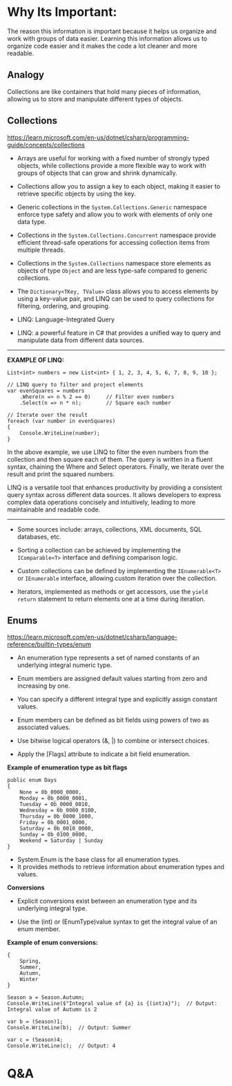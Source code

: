 # Why Its Important:

The reason this information is important because it helps us organize and work with groups of data easier. Learning this information allows us to organize code easier and it makes the code a lot cleaner and more readable. 

## Analogy

Collections are like containers that hold many pieces of information, allowing us to store and manipulate different types of objects.

## Collections

<https://learn.microsoft.com/en-us/dotnet/csharp/programming-guide/concepts/collections>

- Arrays are useful for working with a fixed number of strongly typed objects, while collections provide a more flexible way to work with groups of objects that can grow and shrink dynamically.

- Collections allow you to assign a key to each object, making it easier to retrieve specific objects by using the key.

- Generic collections in the `System.Collections.Generic` namespace enforce type safety and allow you to work with elements of only one data type.

- Collections in the `System.Collections.Concurrent` namespace provide efficient thread-safe operations for accessing collection items from multiple threads.

- Collections in the `System.Collections` namespace store elements as objects of type `Object` and are less type-safe compared to generic collections.

- The `Dictionary<TKey, TValue>` class allows you to access elements by using a key-value pair, and LINQ can be used to query collections for filtering, ordering, and grouping.

- LINQ: Language-Integrated Query

- LINQ: a powerful feature in C# that provides a unified way to query and manipulate data from different data sources. 

----

**EXAMPLE OF LINQ:**

```// Sample collection
List<int> numbers = new List<int> { 1, 2, 3, 4, 5, 6, 7, 8, 9, 10 };

// LINQ query to filter and project elements
var evenSquares = numbers
    .Where(n => n % 2 == 0)     // Filter even numbers
    .Select(n => n * n);        // Square each number

// Iterate over the result
foreach (var number in evenSquares)
{
    Console.WriteLine(number);
}
```

In the above example, we use LINQ to filter the even numbers from the collection and then square each of them. The query is written in a fluent syntax, chaining the Where and Select operators. Finally, we iterate over the result and print the squared numbers.

LINQ is a versatile tool that enhances productivity by providing a consistent query syntax across different data sources. It allows developers to express complex data operations concisely and intuitively, leading to more maintainable and readable code.

----

- Some sources include: arrays, collections, XML documents, SQL databases, etc.

- Sorting a collection can be achieved by implementing the `IComparable<T>` interface and defining comparison logic.

- Custom collections can be defined by implementing the `IEnumerable<T>` or `IEnumerable` interface, allowing custom iteration over the collection.

- Iterators, implemented as methods or get accessors, use the `yield return` statement to return elements one at a time during iteration.


## Enums

<https://learn.microsoft.com/en-us/dotnet/csharp/language-reference/builtin-types/enum>

- An enumeration type represents a set of named constants of an underlying integral numeric type.

- Enum members are assigned default values starting from zero and increasing by one.

- You can specify a different integral type and explicitly assign constant values.

- Enum members can be defined as bit fields using powers of two as associated values.

- Use bitwise logical operators (&, |) to combine or intersect choices.

- Apply the [Flags] attribute to indicate a bit field enumeration.

**Example of enumeration type as bit flags**

```[Flags]
public enum Days
{
    None = 0b_0000_0000,
    Monday = 0b_0000_0001,
    Tuesday = 0b_0000_0010,
    Wednesday = 0b_0000_0100,
    Thursday = 0b_0000_1000,
    Friday = 0b_0001_0000,
    Saturday = 0b_0010_0000,
    Sunday = 0b_0100_0000,
    Weekend = Saturday | Sunday
}
```

- System.Enum is the base class for all enumeration types.
- It provides methods to retrieve information about enumeration types and values.

**Conversions**

- Explicit conversions exist between an enumeration type and its underlying integral type.

- Use the (int) or (EnumType)value syntax to get the integral value of an enum member.

**Example of enum conversions:**

```public enum Season
{
    Spring,
    Summer,
    Autumn,
    Winter
}

Season a = Season.Autumn;
Console.WriteLine($"Integral value of {a} is {(int)a}");  // Output: Integral value of Autumn is 2

var b = (Season)1;
Console.WriteLine(b);  // Output: Summer

var c = (Season)4;
Console.WriteLine(c);  // Output: 4
```

# Q&A

